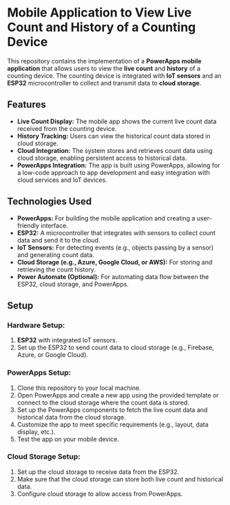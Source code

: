 # Mobile Application to View Live Count and History of a Counting Device

This repository contains the implementation of a **PowerApps mobile application** that allows users to view the **live count** and **history** of a counting device. The counting device is integrated with **IoT sensors** and an **ESP32** microcontroller to collect and transmit data to **cloud storage**.

## Features

- **Live Count Display:** The mobile app shows the current live count data received from the counting device.
- **History Tracking:** Users can view the historical count data stored in cloud storage.
- **Cloud Integration:** The system stores and retrieves count data using cloud storage, enabling persistent access to historical data.
- **PowerApps Integration:** The app is built using PowerApps, allowing for a low-code approach to app development and easy integration with cloud services and IoT devices.

## Technologies Used

- **PowerApps:** For building the mobile application and creating a user-friendly interface.
- **ESP32:** A microcontroller that integrates with sensors to collect count data and send it to the cloud.
- **IoT Sensors:** For detecting events (e.g., objects passing by a sensor) and generating count data.
- **Cloud Storage (e.g., Azure, Google Cloud, or AWS):** For storing and retrieving the count history.
- **Power Automate (Optional):** For automating data flow between the ESP32, cloud storage, and PowerApps.

## Setup

### Hardware Setup:
1. **ESP32** with integrated IoT sensors.
2. Set up the ESP32 to send count data to cloud storage (e.g., Firebase, Azure, or Google Cloud).

### PowerApps Setup:
1. Clone this repository to your local machine.
2. Open PowerApps and create a new app using the provided template or connect to the cloud storage where the count data is stored.
3. Set up the PowerApps components to fetch the live count data and historical data from the cloud storage.
4. Customize the app to meet specific requirements (e.g., layout, data display, etc.).
5. Test the app on your mobile device.

### Cloud Storage Setup:
1. Set up the cloud storage to receive data from the ESP32.
2. Make sure that the cloud storage can store both live count and historical data.
3. Configure cloud storage to allow access from PowerApps.

